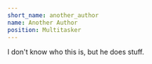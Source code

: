 ```yaml
---
short_name: another_author
name: Another Author
position: Multitasker
---
```


I don't know who this is, but he does stuff.
